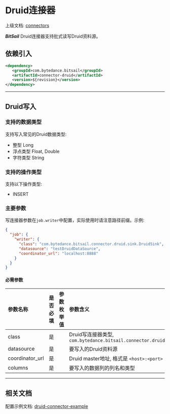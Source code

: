 # Druid连接器

上级文档: [connectors](../README.md)

***BitSail*** Druid连接器支持批式读写Druid资料源。

## 依赖引入

```xml
<dependency>
   <groupId>com.bytedance.bitsail</groupId>
   <artifactId>connector-druid</artifactId>
   <version>${revision}</version>
</dependency>
```

-----

## Druid写入

### 支持的数据类型

支持写入常见的Druid数据类型:

- 整型 Long
- 浮点类型 Float, Double
- 字符类型 String

### 支持的操作类型

支持以下操作类型:
 - INSERT


### 主要参数

写连接器参数在`job.writer`中配置，实际使用时请注意路径前缀。示例:

```json
{
  "job": {
    "writer": {
      "class": "com.bytedance.bitsail.connector.druid.sink.DruidSink",
      "datasource": "testDruidDataSource",
      "coordinator_url": "localhost:8888"
    }
  }
}
```


#### 必需参数

| 参数名称                      | 是否必填 | 参数枚举值 | 参数含义                                                                |
|:--------------------------|:-----|:------|:--------------------------------------------------------------------|
| class                     | 是  |       | Druid写连接器类型, `com.bytedance.bitsail.connector.druid.sink.DruidSink` |
| datasource          | 是 | | 要写入的Druid资料源                                                        |
| coordinator_url | 是 | | Druid master地址, 格式是 `<host>:<port>`                                 |
| columns                   | 是 | | 要写入的数据列的列名和类型                                                       |

-----

## 相关文档

配置示例文档: [druid-connector-example](./druid-example.md)

